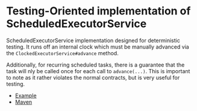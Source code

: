 # Testing-Oriented implementation of ScheduledExecutorService

ScheduledExecutorService implementation designed for deterministic testing. It runs off an
internal clock which must be manually advanced via the <code>ClockedExecutorService#advance</code>
method.

Additionally, for recurring scheduled tasks, there is a guarantee that the task will nly
be called once for each call to <code>advance(...)</code>. This is important to note as it
rather violates the normal contracts, but is very useful for testing.

* [Example](/brianm/clocked-executor/blob/master/src/test/java/org/skife/clocked/ClockedExecutorServiceTest.java)
* [Maven](http://search.maven.org/#search%7Cga%7C1%7Cclocked-executor)
